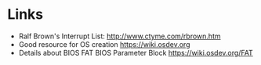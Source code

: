 Links
======

 - Ralf Brown's Interrupt List: http://www.ctyme.com/rbrown.htm
 - Good resource for OS creation https://wiki.osdev.org
 - Details about BIOS FAT BIOS Parameter Block https://wiki.osdev.org/FAT
